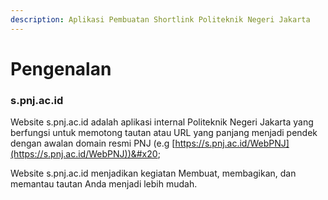 ```yaml
---
description: Aplikasi Pembuatan Shortlink Politeknik Negeri Jakarta
---
```


# Pengenalan

### s.pnj.ac.id

Website s.pnj.ac.id adalah aplikasi internal Politeknik Negeri Jakarta yang berfungsi untuk memotong tautan atau URL yang panjang menjadi pendek dengan awalan domain resmi PNJ (e.g [https://s.pnj.ac.id/WebPNJ](https://s.pnj.ac.id/WebPNJ))&#x20;

Website s.pnj.ac.id menjadikan kegiatan Membuat, membagikan, dan memantau tautan Anda menjadi lebih mudah.
